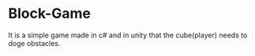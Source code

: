 # Block-Game
It is a simple game made in c# and in unity that the cube(player) needs to doge obstacles.
